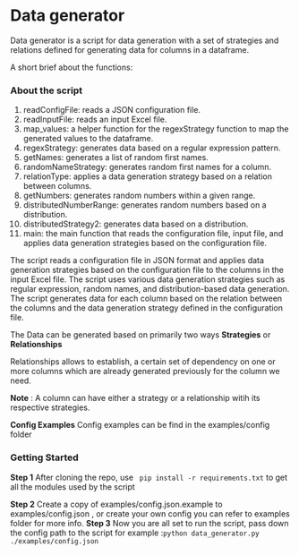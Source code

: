 
# Data generator

Data generator is a script for data generation with a set of strategies and relations defined for generating data for columns in a dataframe.

A short brief about the functions:
### About the script

1. readConfigFile: reads a JSON configuration file.
2. readInputFile: reads an input Excel file.
3. map_values: a helper function for the regexStrategy function to map the generated values to the dataframe.
4. regexStrategy: generates data based on a regular expression pattern.
5. getNames: generates a list of random first names.
6. randomNameStrategy: generates random first names for a column.
7. relationType: applies a data generation strategy based on a relation between columns.
8. getNumbers: generates random numbers within a given range.
9. distributedNumberRange: generates random numbers based on a distribution.
10. distributedStrategy2: generates data based on a distribution.
11. main: the main function that reads the configuration file, input file, and applies data generation strategies based on the configuration file.

The script reads a configuration file in JSON format and applies data generation strategies based on the configuration file to the columns in the input Excel file. The script uses various data generation strategies such as regular expression, random names, and distribution-based data generation. The script generates data for each column based on the relation between the columns and the data generation strategy defined in the configuration file.

The Data can be generated based on primarily two ways
 **Strategies** or **Relationships**

Relationships allows to establish, a certain set of dependency on one or more columns which are already generated previously for the column we need. 

**Note** : A column can have either a strategy or a relationship witih its respective strategies.

**Config Examples**
Config examples can be find in the examples/config folder

### Getting Started
**Step 1** After cloning the repo, use `
pip install -r requirements.txt` to get all the modules used by the script

**Step 2** Create a copy of examples/config.json.example to examples/config.json , or create your own config you can refer to examples folder for more info.
**Step 3** Now you are all set to run the script, pass down the config path to the script for example :`python data_generator.py ./examples/config.json`
